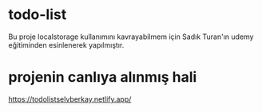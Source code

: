 # todo-list
Bu proje localstorage kullanımını kavrayabilmem için Sadık Turan'ın udemy eğitiminden esinlenerek yapılmıştır.
# projenin canlıya alınmış hali
https://todolistselvberkay.netlify.app/
